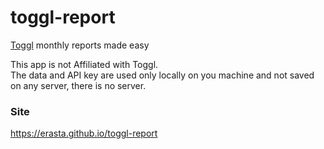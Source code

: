 # toggl-report

[Toggl](toggl.com) monthly reports made easy  

This app is not Affiliated with Toggl.  
The data and API key are used only locally on you machine and not saved on any server, there is no server.
### Site
https://erasta.github.io/toggl-report